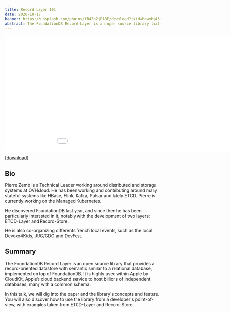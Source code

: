 ```yaml
---
title: Record Layer 101
date: 2020-10-15
banner: https://unsplash.com/photos/fB4Zo2jPA3E/download?ixid=MnwxMjA3fDB8MXxzZWFyY2h8OHx8c3R1ZGlvJTIwcmVjb3JkaW5nfGVufDB8fHx8MTY3OTgzMDgxNQ&force=true&w=1920
abstract: The FoundationDB Record Layer is an open source library that provides a record-oriented datastore with semantic similar to a relational database, implemented on top of FoundationDB. It is highly used within Apple by CloudKit, Apple’s cloud backend service to host billions of independent databases, many with a common schema.
---
```


<embed src="foundationdb-meetup-record-layer-101.pdf" width="1024" height="375" 
 type="application/pdf">

[[download]](foundationdb-meetup-record-layer-101.pdf)

## Bio

Pierre Zemb is a Technical Leader working around distributed and
storage systems at OVHcloud. He has been working and contributing
around many stateful systems like HBase, Flink, Kafka, Pulsar and
lately ETCD. Pierre is currently working on the Managed Kubernetes.

He discovered FoundationDB last year, and since then he has been
particularly interested in it, notably with the development of two
layers: ETCD-Layer and Record-Store.

He is also co-organizing differents french local events, such as the
local Devoxx4Kids, JUG/GDG and DevFest.

## Summary

The FoundationDB Record Layer is an open source library that provides
a record-oriented datastore with semantic similar to a relational
database, implemented on top of FoundationDB. It is highly used within
Apple by CloudKit, Apple’s cloud backend service to host billions of
independent databases, many with a common schema.

In this talk, we will dig into the paper and the library's concepts
and feature. You will also discover how to use the library from a
developer's point-of-view, with examples taken from ETCD-Layer and
Record-Store.
